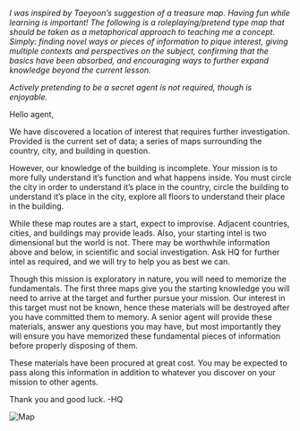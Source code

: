 *I was inspired by Taeyoon’s suggestion of a treasure map. Having fun while learning is important! The following is a roleplaying/pretend type map that should be taken as a metaphorical approach to teaching me a concept. Simply: finding novel ways or pieces of information to pique interest, giving multiple contexts and perspectives on the subject, confirming that the basics have been absorbed, and encouraging ways to further expand knowledge beyond the current lesson.*

*Actively pretending to be a secret agent is not required, though is enjoyable.*



Hello agent,

We have discovered a location of interest that requires further investigation. Provided is the current set of data; a series of maps surrounding the country, city, and building in question.

However, our knowledge of the building is incomplete. Your mission is to more fully understand it’s function and what happens inside. You must circle the city in order to understand it’s place in the country, circle the building to understand it’s place in the city, explore all floors to understand their place in the building.

While these map routes are a start, expect to improvise. Adjacent countries, cities, and buildings may provide leads. Also, your starting intel is two dimensional but the world is not. There may be worthwhile information above and below, in scientific and social investigation. Ask HQ for further intel as required, and we will try to help you as best we can.

Though this mission is exploratory in nature, you will need to memorize the fundamentals. The first three maps give you the starting knowledge you will need to arrive at the target and further pursue your mission. Our interest in this target must not be known, hence these materials will be destroyed after you have committed them to memory. A senior agent will provide these materials, answer any questions you may have, but most importantly they will ensure you have memorized these fundamental pieces of information before properly disposing of them.

These materials have been procured at great cost. You may be expected to pass along this information in addition to whatever you discover on your mission to other agents.

Thank you and good luck.
-HQ

![Map](http://www.dominicbarrett.com/itpblog/wp-content/uploads/2017/01/Secret-Maps-File.jpg)
